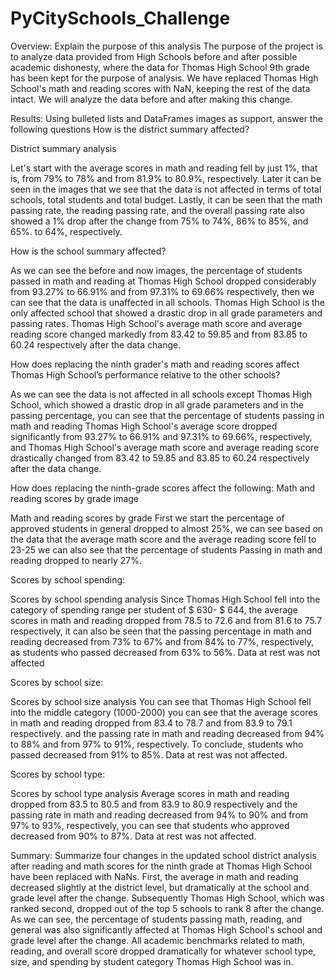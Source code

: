 # PyCitySchools_Challenge

Overview: Explain the purpose of this analysis
The purpose of the project is to analyze data provided from High Schools before and after possible academic dishonesty, where the data for Thomas High School 9th grade has been kept for the purpose of analysis. We have replaced Thomas High School's math and reading scores with NaN, keeping the rest of the data intact. We will analyze the data before and after making this change.

Results: Using bulleted lists and DataFrames images as support, answer the following questions
How is the district summary affected?

District summary analysis

Let's start with the average scores in math and reading fell by just 1%, that is, from 79% to 78% and from 81.9% to 80.9%, respectively.
Later it can be seen in the images that we see that the data is not affected in terms of total schools, total students and total budget.
Lastly, it can be seen that the math passing rate, the reading passing rate, and the overall passing rate also showed a 1% drop after the change from 75% to 74%, 86% to 85%, and 65%. to 64%, respectively.

How is the school summary affected?

As we can see the before and now images, the percentage of students passed in math and reading at Thomas High School dropped considerably from 93.27% to 66.91% and from 97.31% to 69.66% respectively, then we can see that the data is unaffected in all schools. Thomas High School is the only affected school that showed a drastic drop in all grade parameters and passing rates. Thomas High School's average math score and average reading score changed markedly from 83.42 to 59.85 and from 83.85 to 60.24 respectively after the data change.

How does replacing the ninth grader's math and reading scores affect Thomas High School’s performance relative to the other schools?

As we can see the data is not affected in all schools except Thomas High School, which showed a drastic drop in all grade parameters and in the passing percentage, you can see that the percentage of students passing in math and reading Thomas High School's average score dropped significantly from 93.27% to 66.91% and 97.31% to 69.66%, respectively, and Thomas High School's average math score and average reading score drastically changed from 83.42 to 59.85 and 83.85 to 60.24 respectively after the data change.

How does replacing the ninth-grade scores affect the following: Math and reading scores by grade image

Math and reading scores by grade First we start the percentage of approved students in general dropped to almost 25%, we can see based on the data that the average math score and the average reading score fell to 23-25 we can also see that the percentage of students Passing in math and reading dropped to nearly 27%.

Scores by school spending:

Scores by school spending analysis Since Thomas High School fell into the category of spending range per student of $ 630- $ 644, the average scores in math and reading dropped from 78.5 to 72.6 and from 81.6 to 75.7 respectively, it can also be seen that the passing percentage in math and reading decreased from 73% to 67% and from 84% to 77%, respectively, as students who passed decreased from 63% to 56%. Data at rest was not affected

Scores by school size:

Scores by school size analysis You can see that Thomas High School fell into the middle category (1000-2000) you can see that the average scores in math and reading dropped from 83.4 to 78.7 and from 83.9 to 79.1 respectively. and the passing rate in math and reading decreased from 94% to 88% and from 97% to 91%, respectively. To conclude, students who passed decreased from 91% to 85%. Data at rest was not affected.

Scores by school type:

Scores by school type analysis Average scores in math and reading dropped from 83.5 to 80.5 and from 83.9 to 80.9 respectively and the passing rate in math and reading decreased from 94% to 90% and from 97% to 93%, respectively, you can see that students who approved decreased from 90% to 87%. Data at rest was not affected.

Summary: Summarize four changes in the updated school district analysis after reading and math scores for the ninth grade at Thomas High School have been replaced with NaNs. 
First, the average in math and reading decreased slightly at the district level, but dramatically at the school and grade level after the change. 
Subsequently Thomas High School, which was ranked second, dropped out of the top 5 schools to rank 8 after the change. 
As we can see, the percentage of students passing math, reading, and general was also significantly affected at Thomas High School's school and grade level after the change. 
All academic benchmarks related to math, reading, and overall score dropped dramatically for whatever school type, size, and spending by student category Thomas High School was in.